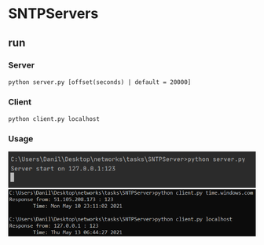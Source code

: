 # SNTPServers   

## run

### Server

    python server.py [offset(seconds) | default = 20000]

### Client

    python client.py localhost

### Usage

![server](server.PNG)
![client](client.PNG)
